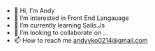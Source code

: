 - 👋 Hi, I’m Andy
- 👀 I’m interested in Front End Langauage
- 🌱 I’m currently learning Sails.Js
- 💞️ I’m looking to collaborate on ...
- 📫 How to reach me andyyko0214@gmail.com

<!---
andyyko0214/andyyko0214 is a ✨ special ✨ repository because its `README.md` (this file) appears on your GitHub profile.
You can click the Preview link to take a look at your changes.
--->
